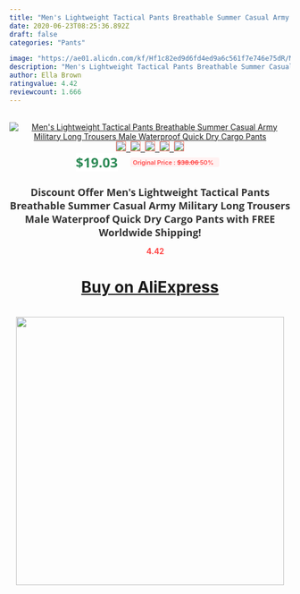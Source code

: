 ```yaml
---
title: "Men's Lightweight Tactical Pants Breathable Summer Casual Army Military Long Trousers Male Waterproof Quick Dry Cargo Pants"
date: 2020-06-23T08:25:36.892Z
draft: false
categories: "Pants"

image: "https://ae01.alicdn.com/kf/Hf1c82ed9d6fd4ed9a6c561f7e746e75dR/Men-s-Lightweight-Tactical-Pants-Breathable-Summer-Casual-Army-Military-Long-Trousers-Male-Waterproof-Quick-Dry.jpg"
description: "Men's Lightweight Tactical Pants Breathable Summer Casual Army Military Long Trousers Male Waterproof Quick Dry Cargo Pants"
author: Ella Brown
ratingvalue: 4.42
reviewcount: 1.666
---
```

<br>
<div style="text-align: center;">
<a href="https://s.click.aliexpress.com/e/_ANOMm1" target="_blank" rel="nofollow noopener noreferrer"><img alt="Men's Lightweight Tactical Pants Breathable Summer Casual Army Military Long Trousers Male Waterproof Quick Dry Cargo Pants" class="magnifier-image" src="https://ae01.alicdn.com/kf/Hf1c82ed9d6fd4ed9a6c561f7e746e75dR/Men-s-Lightweight-Tactical-Pants-Breathable-Summer-Casual-Army-Military-Long-Trousers-Male-Waterproof-Quick-Dry.jpg_640x640.jpg">
<br>
<img style="border:1px solid salmon" src="https://ae01.alicdn.com/kf/Hf1c82ed9d6fd4ed9a6c561f7e746e75dR/Men-s-Lightweight-Tactical-Pants-Breathable-Summer-Casual-Army-Military-Long-Trousers-Male-Waterproof-Quick-Dry.jpg_120x120.jpg">&nbsp;&nbsp;<img style="border:1px solid salmon" src="https://ae01.alicdn.com/kf/H1e4561d1b238482bac5d3289d9590bf5V/Men-s-Lightweight-Tactical-Pants-Breathable-Summer-Casual-Army-Military-Long-Trousers-Male-Waterproof-Quick-Dry.jpg_120x120.jpg">&nbsp;&nbsp;<img style="border:1px solid salmon" src="https://ae01.alicdn.com/kf/H686e1c2f74e84f659b7f6b0ed0aaaa481/Men-s-Lightweight-Tactical-Pants-Breathable-Summer-Casual-Army-Military-Long-Trousers-Male-Waterproof-Quick-Dry.jpg_120x120.jpg">&nbsp;&nbsp;<img style="border:1px solid salmon" src="https://ae01.alicdn.com/kf/H4989465100b64bc7ac49b174215245a3j/Men-s-Lightweight-Tactical-Pants-Breathable-Summer-Casual-Army-Military-Long-Trousers-Male-Waterproof-Quick-Dry.jpg_120x120.jpg">&nbsp;&nbsp;<img style="border:1px solid salmon" src="https://ae01.alicdn.com/kf/H5774ab382dcc4c5ab11c83fdbf94adfbR/Men-s-Lightweight-Tactical-Pants-Breathable-Summer-Casual-Army-Military-Long-Trousers-Male-Waterproof-Quick-Dry.jpg_120x120.jpg"></a></div><br0>
<div style="text-align: center;"><span style="background-color: white; border: 0px; box-sizing: border-box; color: seagreen; display: inline-block; font-family: &quot;open sans&quot; , &quot;arial&quot; , &quot;helvetica&quot; , sans-serif , &quot;heiti&quot;; font-size: 24px; font-stretch: inherit; font-weight: 700; line-height: inherit; margin: 0px 10px 0px 0px; padding: 0px; vertical-align: middle;">$19.03 </span>
<span style="background: rgb(255 , 241 , 241); border-radius: 3px; border: 0px; box-sizing: border-box; color: #ff4747; display: inline-block; font-family: inherit; font-size: 12px; font-stretch: inherit; font-style: inherit; font-variant: inherit; font-weight: 600; line-height: inherit; margin: 0px; padding: 2px 5px; transform: scale(0.9); vertical-align: middle;">Original Price : <b style="text-decoration: line-through;">$38.06 </b> 50%&nbsp;&nbsp;</span></div>
<h1 style="color: #333333; display: inline-block; font-family: &quot;open sans&quot; , &quot;arial&quot; , &quot;helvetica&quot; , sans-serif , &quot;heiti&quot;; font-size: 18px; font-stretch: inherit; font-weight: 700; text-align: center;">Discount Offer Men's Lightweight Tactical Pants Breathable Summer Casual Army Military Long Trousers Male Waterproof Quick Dry Cargo Pants with FREE Worldwide Shipping!</h1>
<div style="color: #ff4747; text-align: center;">
<img src="https://4.bp.blogspot.com/-M0ZcTcb-5uY/XleCXlxnR4I/AAAAAAAAAEc/OrjgMkXV1oMQFaCRZj5HQwOCBcu3w1FegCPcBGAYYCw/s1600/star.png" style="height: 15px;">&nbsp;<b>4.42</b></div>
<div class="button_cont" align="center"><a class="buynow_a" href="https://s.click.aliexpress.com/e/_ANOMm1" target="_blank" rel="nofollow noopener noreferrer"><H1>Buy on AliExpress</H1></a></div><br>
<div class="separator" style="clear: both; text-align: center;">
<img src="https://lh3.googleusercontent.com/-pTy5HemUv9M/XlePHvY0dAI/AAAAAAAAAE4/0nX5iRUoIWY8eMW9Dpxeirr157OZliDIgCLcBGAsYHQ/s1600/badge.gif" width="480">
</div>
